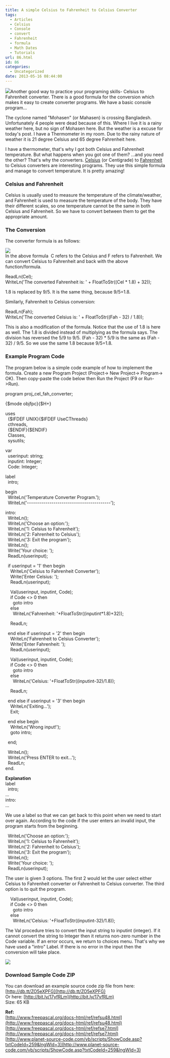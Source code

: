 ```yaml
---
title: A simple Celsius to Fahrenheit to Celsius Converter
tags:
  - Articles
  - Celsius
  - Console
  - convert
  - Fahrenheit
  - formula
  - Math Dates
  - Tutorials
url: 86.html
id: 86
categories:
  - Uncategorized
date: 2013-05-16 08:44:00
---
```


![](http://4.bp.blogspot.com/-DQCJTAJkwiA/UZSZiCpIYjI/AAAAAAAAAy8/pHQ4Mg6MogM/s1600/thermometer-thumb.gif)Another good way to practice your programing skills- Celsius to Fahrenheit converter. There is a good formula for the conversion which makes it easy to create converter programs. We have a basic console program...  
  
  
The cyclone named "Mohasen" (or Mahasen) is crossing Bangladesh. Unfortunately 4 people were dead because of this. Where I live it is a rainy weather here, but no sign of Mohasen here. But the weather is a excuse for today's post. I have a Thermometer in my room. Due to the rainy nature of weather it is 21 degree Celsius and 65 degree Fahrenheit here.  
  
I have a thermometer, that's why I got both Celsius and Fahrenheit temperature. But what happens when you got one of them? ...and you need the other? That's why the converters. [Celsius](http://en.wikipedia.org/wiki/Celsius) (or Centigrade) to [Fahrenheit](http://en.wikipedia.org/wiki/Fahrenheit) to Celsius converters are interesting programs. They use this simple formula and manage to convert temperature. It is pretty amazing!  
  
  

### Celsius and Fahrenheit

Celsius is usually used to measure the temperature of the climate/weather, and Fahrenheit is used to measure the temperature of the body. They have their different scales, so one temperature cannot be the same in both Celsius and Fahrenheit. So we have to convert between them to get the appropriate amount.  
  

### The Conversion

The converter formula is as follows:  
  
![](http://4.bp.blogspot.com/-W19uoSzbRKs/UZSHsSyjeaI/AAAAAAAAAyc/KTq4F81X6Hk/s1600/cel-fah-convert-formula.gif)  
In the above formula  C refers to the Celsius and F refers to Fahrenheit. We can convert Celsius to Fahrenheit and back with the above function/formula.  
  
ReadLn(Cel);  
WriteLn('The converted Fahrenheit is: ' + FloatToStr((Cel \* 1.8) + 32));  
  
1.8 is replaced by 9/5. It is the same thing, because 9/5=1.8.  
  
Similarly, Fahrenheit to Celsius conversion:  
  
ReadLn(Fah);  
WriteLn('The converted Celsius is: ' + FloatToStr((Fah - 32) / 1.8));  
  
This is also a modification of the formula. Notice that the use of 1.8 is here as well. The 1.8 is divided instead of multiplying as the formula says. The division has reversed the 5/9 to 9/5. (Fah - 32) \* 5/9 is the same as (Fah - 32) / 9/5. So we use the same 1.8 because 9/5=1.8.  
  

### Example Program Code 

The program below is a simple code example of how to implement the formula. Create a new Program Project (Project-> New Project-> Program-> OK). Then copy-paste the code below then Run the Project (F9 or Run->Run).  
  

program proj\_cel\_fah\_converter;  
  
{$mode objfpc}{$H+}  
  
uses  
  {$IFDEF UNIX}{$IFDEF UseCThreads}  
  cthreads,  
  {$ENDIF}{$ENDIF}  
  Classes,  
  sysutils;  
  
var  
  userinput: string;  
  inputint: Integer;  
  Code: Integer;  
  
label  
  intro;  
  
begin  
  WriteLn('Temperature Converter Program.');  
  WriteLn('-----------------------------------------');  
  
intro:  
  WriteLn();  
  WriteLn('Choose an option:');  
  WriteLn('1: Celsius to Fahrenheit');  
  WriteLn('2: Fahrenheit to Celsius');  
  WriteLn('3: Exit the program');  
  WriteLn();  
  Write('Your choice: ');  
  ReadLn(userinput);  
  
  if userinput = '1' then begin  
    WriteLn('Celsius to Fahrenheit Converter');  
    Write('Enter Celsius: ');  
    ReadLn(userinput);  
  
    Val(userinput, inputint, Code);  
    if Code <> 0 then  
      goto intro  
    else  
      WriteLn('Fahrenheit: '+FloatToStr((inputint\*1.8)+32));  
  
    ReadLn;  
  
  end else if userinput = '2' then begin  
    WriteLn('Fahrenheit to Celsius Converter');  
    Write('Enter Fahrenheit: ');  
    ReadLn(userinput);  
  
    Val(userinput, inputint, Code);  
    if Code <> 0 then  
      goto intro  
    else  
      WriteLn('Celsius: '+FloatToStr((inputint-32)/1.8));  
  
    ReadLn;  
  
  end else if userinput = '3' then begin  
    WriteLn('Exiting...');  
    Exit;  
  
  end else begin  
    WriteLn('Wrong input!');  
    goto intro;  
  
  end;  
  
  WriteLn();  
  WriteLn('Press ENTER to exit...');  
  ReadLn;  
end.

  
**Explanation**  
label  
  intro;  
...  
intro:  
...  
  
We use a label so that we can get back to this point when we need to start over again. According to the code if the user enters an invalid input, the program starts from the beginning.  
  
  WriteLn('Choose an option:');  
  WriteLn('1: Celsius to Fahrenheit');  
  WriteLn('2: Fahrenheit to Celsius');  
  WriteLn('3: Exit the program');  
  WriteLn();  
  Write('Your choice: ');  
  ReadLn(userinput);  
  
The user is given 3 options. The first 2 would let the user select either Celsius to Fahrenheit converter or Fahrenheit to Celsius converter. The third option is to quit the program.  
  
    Val(userinput, inputint, Code);  
    if Code <> 0 then  
      goto intro  
    else  
      WriteLn('Celsius: '+FloatToStr((inputint-32)/1.8));  
  
The Val procedure tries to convert the input string to inputint (integer). If it cannot convert the string to Integer then it returns non-zero number in the Code variable. If an error occurs, we return to choices menu. That's why we have used a "intro" Label. If there is no error in the input then the conversion will take place.  
  
![](http://4.bp.blogspot.com/-7jmpw0OV4js/UZSQ3X6mEyI/AAAAAAAAAys/LY3hgj4U7zk/s1600/console-program-cel-fah.gif)  

### Download Sample Code ZIP

You can download an example source code zip file from here: [http://db.tt/ZO5eXPFG](http://db.tt/ZO5eXPFG)  
Or here: [http://bit.ly/17yfRLm](http://bit.ly/17yfRLm)  
Size: 65 KB  
  
**Ref:**  
[http://www.freepascal.org/docs-html/ref/refsu48.html](http://www.freepascal.org/docs-html/ref/refsu48.html)  
[http://www.freepascal.org/docs-html/ref/refse7.html](http://www.freepascal.org/docs-html/ref/refse7.html)  
[http://www.planet-source-code.com/vb/scripts/ShowCode.asp?txtCodeId=259&lngWId=3](http://www.planet-source-code.com/vb/scripts/ShowCode.asp?txtCodeId=259&lngWId=3)